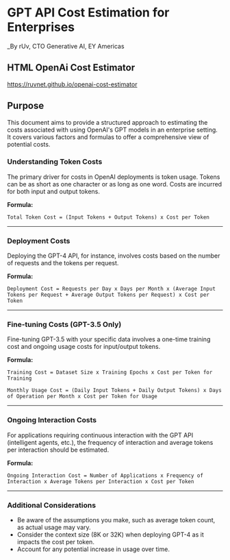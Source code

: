 # GPT API Cost Estimation for Enterprises

_By rUv, CTO Generative AI, EY Americas

## HTML OpenAi Cost Estimator
https://ruvnet.github.io/openai-cost-estimator

## Purpose

This document aims to provide a structured approach to estimating the costs associated with using OpenAI's GPT models in an enterprise setting. It covers various factors and formulas to offer a comprehensive view of potential costs.

### Understanding Token Costs

The primary driver for costs in OpenAI deployments is token usage. Tokens can be as short as one character or as long as one word. Costs are incurred for both input and output tokens.

**Formula:**

```
Total Token Cost = (Input Tokens + Output Tokens) x Cost per Token
```
---

### Deployment Costs

Deploying the GPT-4 API, for instance, involves costs based on the number of requests and the tokens per request.

**Formula:**

```
Deployment Cost = Requests per Day x Days per Month x (Average Input Tokens per Request + Average Output Tokens per Request) x Cost per Token
```

---

### Fine-tuning Costs (GPT-3.5 Only)

Fine-tuning GPT-3.5 with your specific data involves a one-time training cost and ongoing usage costs for input/output tokens.

**Formula:**
```
Training Cost = Dataset Size x Training Epochs x Cost per Token for Training
```
```
Monthly Usage Cost = (Daily Input Tokens + Daily Output Tokens) x Days of Operation per Month x Cost per Token for Usage
```

---

### Ongoing Interaction Costs

For applications requiring continuous interaction with the GPT API (intelligent agents, etc.), the frequency of interaction and average tokens per interaction should be estimated.

**Formula:**

```
Ongoing Interaction Cost = Number of Applications x Frequency of Interaction x Average Tokens per Interaction x Cost per Token
```

---

### Additional Considerations

- Be aware of the assumptions you make, such as average token count, as actual usage may vary.
- Consider the context size (8K or 32K) when deploying GPT-4 as it impacts the cost per token.
- Account for any potential increase in usage over time.

